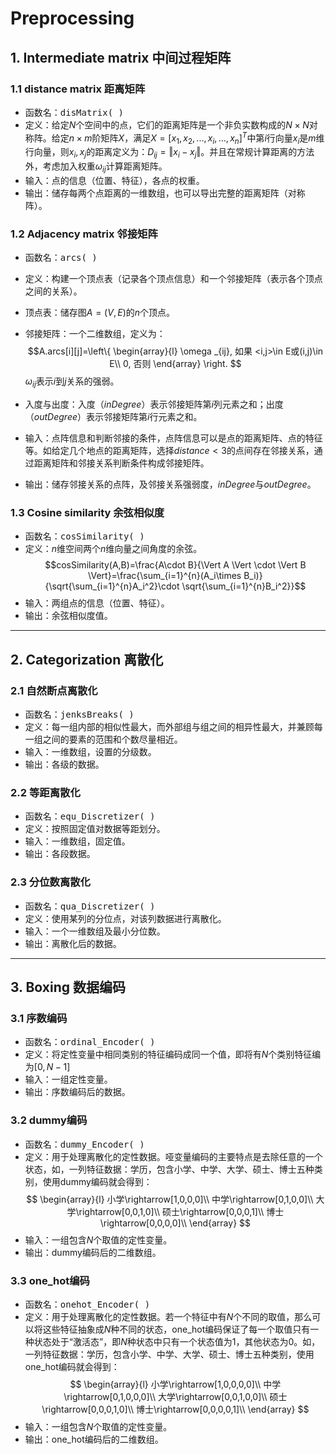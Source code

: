 
# Preprocessing
## 1. Intermediate matrix 中间过程矩阵
### 1.1 distance matrix 距离矩阵
- 函数名：<kbd>disMatrix( )</kbd>
- 定义：给定$N$个空间中的点，它们的距离矩阵是一个非负实数构成的$N \times N$对称阵。给定$n \times m$阶矩阵$X$，满足$X=[x_1,x_2,...,x_i,...,x_n]^T$中第$i$行向量$x_i$是$m$维行向量，则$x_i,x_j$的距离定义为：$D_{ij}=\Vert x_i-x_j \Vert$。并且在常规计算距离的方法外，考虑加入权重$\omega _{ij}$计算距离矩阵。
- 输入：点的信息（位置、特征），各点的权重。
- 输出：储存每两个点距离的一维数组，也可以导出完整的距离矩阵（对称阵）。

### 1.2 Adjacency matrix 邻接矩阵
- 函数名：<kbd>arcs( )</kbd>
- 定义：构建一个顶点表（记录各个顶点信息）和一个邻接矩阵（表示各个顶点之间的关系）。

- 顶点表：储存图$A=(V,E)$的$n$个顶点。
- 邻接矩阵：一个二维数组，定义为：
$$A.arcs[i][j]=\left\{
    \begin{array}{l}
    \omega _{ij}, 如果 <i,j>\in E或(i,j)\in E\\
    0, 否则
    \end{array}
    \right.
$$
$\omega _{ij}$表示$i$到$j$关系的强弱。
- 入度与出度：入度（$inDegree$）表示邻接矩阵第$i$列元素之和；出度（$outDegree$）表示邻接矩阵第$i$行元素之和。
- 输入：点阵信息和判断邻接的条件，点阵信息可以是点的距离矩阵、点的特征等。如给定几个地点的距离矩阵，选择$distance<3$的点间存在邻接关系，通过距离矩阵和邻接关系判断条件构成邻接矩阵。
- 输出：储存邻接关系的点阵，及邻接关系强弱度，$inDegree$与$outDegree$。

### 1.3 Cosine similarity 余弦相似度
- 函数名：<kbd>cosSimilarity( )</kbd>
- 定义：$n$维空间两个$n$维向量之间角度的余弦。
$$cosSimilarity(A,B)=\frac{A\cdot B}{\Vert A \Vert \cdot \Vert B \Vert}=\frac{\sum_{i=1}^{n}(A_i\times B_i)}{\sqrt{\sum_{i=1}^{n}A_i^2}\cdot \sqrt{\sum_{i=1}^{n}B_i^2}}$$
- 输入：两组点的信息（位置、特征）。
- 输出：余弦相似度值。
***
## 2. Categorization 离散化
### 2.1 自然断点离散化
- 函数名：<kbd>jenksBreaks( )</kbd>
- 定义：每一组内部的相似性最大，而外部组与组之间的相异性最大，并兼顾每一组之间的要素的范围和个数尽量相近。
- 输入：一维数组，设置的分级数。
- 输出：各级的数据。

### 2.2 等距离散化
- 函数名：<kbd>equ_Discretizer( )</kbd>
- 定义：按照固定值对数据等距划分。
- 输入：一维数组，固定值。
- 输出：各段数据。

### 2.3 分位数离散化
- 函数名：<kbd>qua_Discretizer( )</kbd>
- 定义：使用某列的分位点，对该列数据进行离散化。
- 输入：一个一维数组及最小分位数。
- 输出：离散化后的数据。


***
## 3. Boxing 数据编码
### 3.1 序数编码
- 函数名：<kbd>ordinal_Encoder( )</kbd>
- 定义：将定性变量中相同类别的特征编码成同一个值，即将有$N$个类别特征编为$[0, N-1]$
- 输入：一组定性变量。
- 输出：序数编码后的数据。

### 3.2  dummy编码
- 函数名：<kbd>dummy_Encoder( )</kbd>
- 定义：用于处理离散化的定性数据。哑变量编码的主要特点是去除任意的一个状态，如，一列特征数据：学历，包含小学、中学、大学、硕士、博士五种类别，使用dummy编码就会得到：
$$
\begin{array}{l}
小学\rightarrow[1,0,0,0]\\
中学\rightarrow[0,1,0,0]\\
大学\rightarrow[0,0,1,0]\\
硕士\rightarrow[0,0,0,1]\\
博士\rightarrow[0,0,0,0]\\
\end{array}
$$
- 输入：一组包含$N$个取值的定性变量。
- 输出：dummy编码后的二维数组。

### 3.3 one_hot编码
- 函数名：<kbd>onehot_Encoder( )</kbd>
- 定义：用于处理离散化的定性数据。若一个特征中有$N$个不同的取值，那么可以将这些特征抽象成$N$种不同的状态，one_hot编码保证了每一个取值只有一种状态处于“激活态”，即$N$种状态中只有一个状态值为1，其他状态为0。如，一列特征数据：学历，包含小学、中学、大学、硕士、博士五种类别，使用one_hot编码就会得到：
$$
\begin{array}{l}
小学\rightarrow[1,0,0,0,0]\\
中学\rightarrow[0,1,0,0,0]\\
大学\rightarrow[0,0,1,0,0]\\
硕士\rightarrow[0,0,0,1,0]\\
博士\rightarrow[0,0,0,0,1]\\
\end{array}
$$
- 输入：一组包含$N$个取值的定性变量。
- 输出：one_hot编码后的二维数组。




